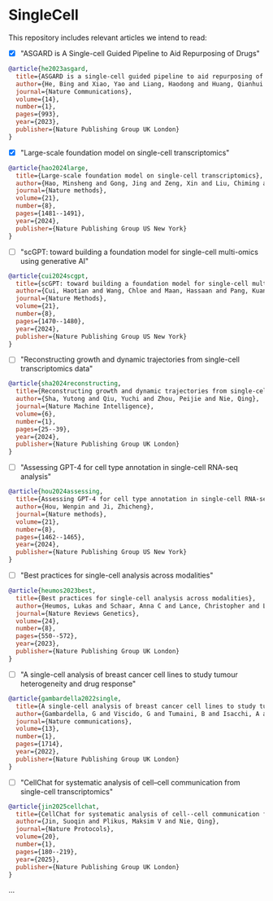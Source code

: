 # SingleCell
This repository includes relevant articles we intend to read:

- [X] "ASGARD is A Single-cell Guided Pipeline to Aid Repurposing of Drugs" 

```bibtex
@article{he2023asgard,
  title={ASGARD is a single-cell guided pipeline to aid repurposing of drugs},
  author={He, Bing and Xiao, Yao and Liang, Haodong and Huang, Qianhui and Du, Yuheng and Li, Yijun and Garmire, David and Sun, Duxin and Garmire, Lana X},
  journal={Nature Communications},
  volume={14},
  number={1},
  pages={993},
  year={2023},
  publisher={Nature Publishing Group UK London}
}
```

- [X] "Large-scale foundation model on single-cell transcriptomics"

```bibtex
@article{hao2024large,
  title={Large-scale foundation model on single-cell transcriptomics},
  author={Hao, Minsheng and Gong, Jing and Zeng, Xin and Liu, Chiming and Guo, Yucheng and Cheng, Xingyi and Wang, Taifeng and Ma, Jianzhu and Zhang, Xuegong and Song, Le},
  journal={Nature methods},
  volume={21},
  number={8},
  pages={1481--1491},
  year={2024},
  publisher={Nature Publishing Group US New York}
}
```

- [ ] "scGPT: toward building a foundation model for single-cell multi-omics using generative AI"

```bibtex
@article{cui2024scgpt,
  title={scGPT: toward building a foundation model for single-cell multi-omics using generative AI},
  author={Cui, Haotian and Wang, Chloe and Maan, Hassaan and Pang, Kuan and Luo, Fengning and Duan, Nan and Wang, Bo},
  journal={Nature Methods},
  volume={21},
  number={8},
  pages={1470--1480},
  year={2024},
  publisher={Nature Publishing Group US New York}
}
```

- [ ]  "Reconstructing growth and dynamic trajectories from single-cell transcriptomics data"

```bibtex
@article{sha2024reconstructing,
  title={Reconstructing growth and dynamic trajectories from single-cell transcriptomics data},
  author={Sha, Yutong and Qiu, Yuchi and Zhou, Peijie and Nie, Qing},
  journal={Nature Machine Intelligence},
  volume={6},
  number={1},
  pages={25--39},
  year={2024},
  publisher={Nature Publishing Group UK London}
}
```

- [ ] "Assessing GPT-4 for cell type annotation in single-cell RNA-seq analysis"

```bibtex
@article{hou2024assessing,
  title={Assessing GPT-4 for cell type annotation in single-cell RNA-seq analysis},
  author={Hou, Wenpin and Ji, Zhicheng},
  journal={Nature methods},
  volume={21},
  number={8},
  pages={1462--1465},
  year={2024},
  publisher={Nature Publishing Group US New York}
}
``` 

- [ ] "Best practices for single-cell analysis across modalities"

```bibtex
@article{heumos2023best,
  title={Best practices for single-cell analysis across modalities},
  author={Heumos, Lukas and Schaar, Anna C and Lance, Christopher and Litinetskaya, Anastasia and Drost, Felix and Zappia, Luke and L{\"u}cken, Malte D and Strobl, Daniel C and Henao, Juan and Curion, Fabiola and others},
  journal={Nature Reviews Genetics},
  volume={24},
  number={8},
  pages={550--572},
  year={2023},
  publisher={Nature Publishing Group UK London}
}
```

- [ ] "A single-cell analysis of breast cancer cell lines to study tumour heterogeneity and drug response"

```bibtex
@article{gambardella2022single,
  title={A single-cell analysis of breast cancer cell lines to study tumour heterogeneity and drug response},
  author={Gambardella, G and Viscido, G and Tumaini, B and Isacchi, A and Bosotti, R and Di Bernardo, D},
  journal={Nature communications},
  volume={13},
  number={1},
  pages={1714},
  year={2022},
  publisher={Nature Publishing Group UK London}
}
```

- [ ] "CellChat for systematic analysis of cell–cell communication from single-cell transcriptomics"

```bibtex
@article{jin2025cellchat,
  title={CellChat for systematic analysis of cell--cell communication from single-cell transcriptomics},
  author={Jin, Suoqin and Plikus, Maksim V and Nie, Qing},
  journal={Nature Protocols},
  volume={20},
  number={1},
  pages={180--219},
  year={2025},
  publisher={Nature Publishing Group UK London}
}
```
 
...

